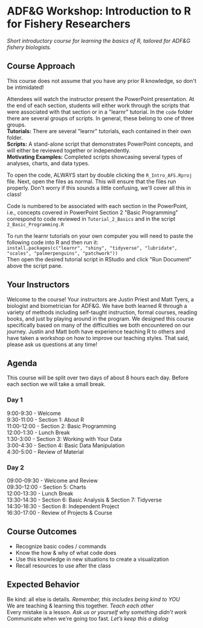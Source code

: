 # ADF&G Workshop: Introduction to R for Fishery Researchers
_Short introductory course for learning the basics of R, tailored for ADF&G fishery biologists._  


## Course Approach
This course does not assume that you have any prior R knowledge, so don't be intimidated!  

Attendees will watch the instructor present the PowerPoint presentation. At the end of each section, students will either work through the scripts that were associated with that section or in a "learnr" tutorial. In the `code` folder there are several groups of scripts. In general, these belong to one of three groups.  
**Tutorials:** There are several "learnr" tutorials, each contained in their own folder.  
**Scripts:** A stand-alone script that demonstrates PowerPoint concepts, and will either be reviewed together or independently.  
**Motivating Examples:** Completed scripts showcasing several types of analyses, charts, and data types.  

To open the code, ALWAYS start by double clicking the `R_Intro_AFS.Rproj` file. Next, open the files as normal. This will ensure that the files run properly. Don't worry if this sounds a little confusing, we'll cover all this in class!  

Code is numbered to be associated with each section in the PowerPoint, i.e., concepts covered in PowerPoint Section 2 "Basic Programming" correspond to code reviewed in `Tutorial_2_Basics` and in the script `2_Basic_Programming.R`  

To run the learnr tutorials on your own computer you will need to paste the following code into R and then run it:  
`install.packages(c("learnr", "shiny", "tidyverse", "lubridate", "scales", "palmerpenguins", "patchwork"))`  
Then open the desired tutorial script in RStudio and click "Run Document" above the script pane. 

## Your Instructors
Welcome to the course! Your instructors are Justin Priest and Matt Tyers, 
a biologist and biometrician for ADF&G. We have both learned R through a variety 
of methods including self-taught instruction, formal courses, reading books, and 
just by playing around in the program. We designed this course specifically based 
on many of the difficulties we both encountered on our journey. Justin and Matt 
both have experience teaching R to others and have taken a workshop on how to 
improve our teaching styles. That said, please ask us questions at any time!  


## Agenda
This course will be split over two days of about 8 hours each day.
Before each section we will take a small break.  

### Day 1   
9:00-9:30 - Welcome  
9:30-11:00 - Section 1: About R  
11:00-12:00 - Section 2: Basic Programming  
12:00-1:30 - Lunch Break  
1:30-3:00 - Section 3: Working with Your Data  
3:00-4:30 - Section 4: Basic Data Manipulation  
4:30-5:00 - Review of Material  

### Day 2  
09:00-09:30 - Welcome and Review  
09:30-12:00 - Section 5: Charts  
12:00-13:30 - Lunch Break  
13:30-14:30 - Section 6: Basic Analysis & Section 7: Tidyverse  
14:30-16:30 - Section 8: Independent Project  
16:30-17:00 - Review of Projects & Course  

## Course Outcomes
- Recognize basic codes / commands
- Know the how & why of what code does  
- Use this knowledge in new situations to create a visualization  
- Recall resources to use after the class   

## Expected Behavior
Be kind: all else is details. _Remember, this includes being kind to YOU_  
We are teaching & learning this together. _Teach each other_  
Every mistake is a lesson. _Ask us or yourself why something didn’t work_  
Communicate when we're going too fast. _Let’s keep this a dialog_  
